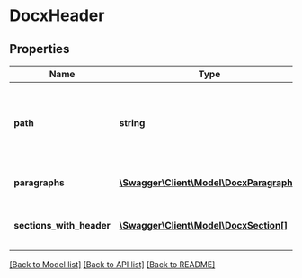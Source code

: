 # DocxHeader

## Properties
Name | Type | Description | Notes
------------ | ------------- | ------------- | -------------
**path** | **string** | The Path of the location of this object; leave blank for new tables | [optional] 
**paragraphs** | [**\Swagger\Client\Model\DocxParagraph[]**](DocxParagraph.md) | Paragraphs in this header | [optional] 
**sections_with_header** | [**\Swagger\Client\Model\DocxSection[]**](DocxSection.md) | Sections that the header is applied to | [optional] 

[[Back to Model list]](../README.md#documentation-for-models) [[Back to API list]](../README.md#documentation-for-api-endpoints) [[Back to README]](../README.md)


